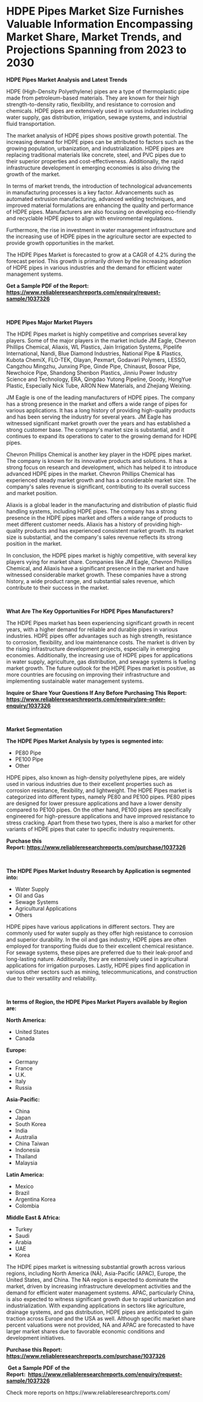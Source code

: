 <p><h1>HDPE Pipes Market Size Furnishes Valuable Information Encompassing Market Share, Market Trends, and Projections Spanning from 2023 to 2030</h1></p><p><strong>HDPE Pipes Market Analysis and Latest Trends</strong></p>
<p><p>HDPE (High-Density Polyethylene) pipes are a type of thermoplastic pipe made from petroleum-based materials. They are known for their high strength-to-density ratio, flexibility, and resistance to corrosion and chemicals. HDPE pipes are extensively used in various industries including water supply, gas distribution, irrigation, sewage systems, and industrial fluid transportation.</p><p>The market analysis of HDPE pipes shows positive growth potential. The increasing demand for HDPE pipes can be attributed to factors such as the growing population, urbanization, and industrialization. HDPE pipes are replacing traditional materials like concrete, steel, and PVC pipes due to their superior properties and cost-effectiveness. Additionally, the rapid infrastructure development in emerging economies is also driving the growth of the market.</p><p>In terms of market trends, the introduction of technological advancements in manufacturing processes is a key factor. Advancements such as automated extrusion manufacturing, advanced welding techniques, and improved material formulations are enhancing the quality and performance of HDPE pipes. Manufacturers are also focusing on developing eco-friendly and recyclable HDPE pipes to align with environmental regulations.</p><p>Furthermore, the rise in investment in water management infrastructure and the increasing use of HDPE pipes in the agriculture sector are expected to provide growth opportunities in the market.</p><p>The HDPE Pipes Market is forecasted to grow at a CAGR of 4.2% during the forecast period. This growth is primarily driven by the increasing adoption of HDPE pipes in various industries and the demand for efficient water management systems.</p></p>
<p><strong>Get a Sample PDF of the Report:&nbsp; <a href="https://www.reliableresearchreports.com/enquiry/request-sample/1037326">https://www.reliableresearchreports.com/enquiry/request-sample/1037326</a></strong></p>
<p>&nbsp;</p>
<p><strong>HDPE Pipes Major Market Players</strong></p>
<p><p>The HDPE Pipes market is highly competitive and comprises several key players. Some of the major players in the market include JM Eagle, Chevron Phillips Chemical, Aliaxis, WL Plastics, Jain Irrigation Systems, Pipelife International, Nandi, Blue Diamond Industries, National Pipe & Plastics, Kubota ChemiX, FLO-TEK, Olayan, Pexmart, Godavari Polymers, LESSO, Cangzhou Mingzhu, Junxing Pipe, Ginde Pipe, Chinaust, Bosoar Pipe, Newchoice Pipe, Shandong Shenbon Plastics, Jinniu Power Industry Science and Technology, ERA, Qingdao Yutong Pipeline, Goody, HongYue Plastic, Especially Nick Tube, ARON New Materials, and Zhejiang Weixing.</p><p>JM Eagle is one of the leading manufacturers of HDPE pipes. The company has a strong presence in the market and offers a wide range of pipes for various applications. It has a long history of providing high-quality products and has been serving the industry for several years. JM Eagle has witnessed significant market growth over the years and has established a strong customer base. The company's market size is substantial, and it continues to expand its operations to cater to the growing demand for HDPE pipes.</p><p>Chevron Phillips Chemical is another key player in the HDPE pipes market. The company is known for its innovative products and solutions. It has a strong focus on research and development, which has helped it to introduce advanced HDPE pipes in the market. Chevron Phillips Chemical has experienced steady market growth and has a considerable market size. The company's sales revenue is significant, contributing to its overall success and market position.</p><p>Aliaxis is a global leader in the manufacturing and distribution of plastic fluid handling systems, including HDPE pipes. The company has a strong presence in the HDPE pipes market and offers a wide range of products to meet different customer needs. Aliaxis has a history of providing high-quality products and has experienced consistent market growth. Its market size is substantial, and the company's sales revenue reflects its strong position in the market.</p><p>In conclusion, the HDPE pipes market is highly competitive, with several key players vying for market share. Companies like JM Eagle, Chevron Phillips Chemical, and Aliaxis have a significant presence in the market and have witnessed considerable market growth. These companies have a strong history, a wide product range, and substantial sales revenue, which contribute to their success in the market.</p></p>
<p>&nbsp;</p>
<p><strong>What Are The Key Opportunities For HDPE Pipes Manufacturers?</strong></p>
<p><p>The HDPE Pipes market has been experiencing significant growth in recent years, with a higher demand for reliable and durable pipes in various industries. HDPE pipes offer advantages such as high strength, resistance to corrosion, flexibility, and low maintenance costs. The market is driven by the rising infrastructure development projects, especially in emerging economies. Additionally, the increasing use of HDPE pipes for applications in water supply, agriculture, gas distribution, and sewage systems is fueling market growth. The future outlook for the HDPE Pipes market is positive, as more countries are focusing on improving their infrastructure and implementing sustainable water management systems.</p></p>
<p><strong>Inquire or Share Your Questions If Any Before Purchasing This Report: <a href="https://www.reliableresearchreports.com/enquiry/pre-order-enquiry/1037326">https://www.reliableresearchreports.com/enquiry/pre-order-enquiry/1037326</a></strong></p>
<p>&nbsp;</p>
<p><strong>Market Segmentation</strong></p>
<p><strong>The HDPE Pipes Market Analysis by types is segmented into:</strong></p>
<p><ul><li>PE80 Pipe</li><li>PE100 Pipe</li><li>Other</li></ul></p>
<p><p>HDPE pipes, also known as high-density polyethylene pipes, are widely used in various industries due to their excellent properties such as corrosion resistance, flexibility, and lightweight. The HDPE Pipes market is categorized into different types, namely PE80 and PE100 pipes. PE80 pipes are designed for lower pressure applications and have a lower density compared to PE100 pipes. On the other hand, PE100 pipes are specifically engineered for high-pressure applications and have improved resistance to stress cracking. Apart from these two types, there is also a market for other variants of HDPE pipes that cater to specific industry requirements.</p></p>
<p><strong>Purchase this Report:&nbsp;<a href="https://www.reliableresearchreports.com/purchase/1037326">https://www.reliableresearchreports.com/purchase/1037326</a></strong></p>
<p>&nbsp;</p>
<p><strong>The HDPE Pipes Market Industry Research by Application is segmented into:</strong></p>
<p><ul><li>Water Supply</li><li>Oil and Gas</li><li>Sewage Systems</li><li>Agricultural Applications</li><li>Others</li></ul></p>
<p><p>HDPE pipes have various applications in different sectors. They are commonly used for water supply as they offer high resistance to corrosion and superior durability. In the oil and gas industry, HDPE pipes are often employed for transporting fluids due to their excellent chemical resistance. For sewage systems, these pipes are preferred due to their leak-proof and long-lasting nature. Additionally, they are extensively used in agricultural applications for irrigation purposes. Lastly, HDPE pipes find application in various other sectors such as mining, telecommunications, and construction due to their versatility and reliability.</p></p>
<p>&nbsp;</p>
<p><strong>In terms of Region, the HDPE Pipes Market Players available by Region are:</strong></p>
<p>
    <p> <strong> North America: </strong>
        <ul>
            <li>United States</li>
            <li>Canada</li>
        </ul>
        </p> 
    <p> <strong> Europe: </strong>
        <ul>
            <li>Germany</li>
            <li>France</li>
            <li>U.K.</li>
            <li>Italy</li>
            <li>Russia</li>
        </ul>
        </p> 
    <p> <strong> Asia-Pacific: </strong>
        <ul>
            <li>China</li>
            <li>Japan</li>
            <li>South Korea</li>
            <li>India</li>
            <li>Australia</li>
            <li>China Taiwan</li>
            <li>Indonesia</li>
            <li>Thailand</li>
            <li>Malaysia</li>
        </ul>
        </p> 
    <p> <strong> Latin America: </strong>
        <ul>
            <li>Mexico</li>
            <li>Brazil</li>
            <li>Argentina Korea</li>
            <li>Colombia</li>
        </ul>
        </p> 
    <p> <strong> Middle East & Africa: </strong>
        <ul>
            <li>Turkey</li>
            <li>Saudi</li>
            <li>Arabia</li>
            <li>UAE</li>
            <li>Korea</li>
        </ul>
    </p>
    </p>
<p><p>The HDPE pipes market is witnessing substantial growth across various regions, including North America (NA), Asia-Pacific (APAC), Europe, the United States, and China. The NA region is expected to dominate the market, driven by increasing infrastructure development activities and the demand for efficient water management systems. APAC, particularly China, is also expected to witness significant growth due to rapid urbanization and industrialization. With expanding applications in sectors like agriculture, drainage systems, and gas distribution, HDPE pipes are anticipated to gain traction across Europe and the USA as well. Although specific market share percent valuations were not provided, NA and APAC are forecasted to have larger market shares due to favorable economic conditions and development initiatives.</p></p>
<p><strong>Purchase this Report: <a href="https://www.reliableresearchreports.com/purchase/1037326">https://www.reliableresearchreports.com/purchase/1037326</a></strong></p>
<p>&nbsp;<strong>Get a Sample PDF of the Report:&nbsp;&nbsp;<a href="https://www.reliableresearchreports.com/enquiry/request-sample/1037326">https://www.reliableresearchreports.com/enquiry/request-sample/1037326</a></strong></p>
<p><strong></strong></p>
<p>Check more reports on https://www.reliableresearchreports.com/</p>